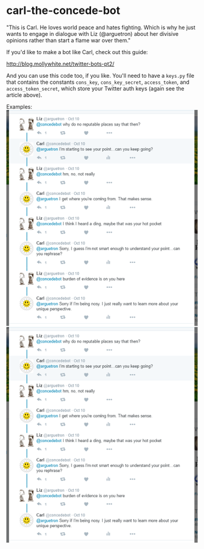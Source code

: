 # carl-the-concede-bot
"This is Carl. He loves world peace and hates fighting. Which is why he just wants to engage in
dialogue with Liz (@arguetron) about her divisive opinions rather than start a flame war over 
them."

If you'd like to make a bot like Carl, check out this guide:

http://blog.mollywhite.net/twitter-bots-pt2/

And you can use this code too, if you like. You'll need to have a `keys.py` file that contains
the constants `cons_key`, `cons_key_secret`, `access_token`, and `access_token_secret`, which 
store your Twitter auth keys (again see the article above).

Examples:
![screen1](https://github.com/jhoak/carl-the-concede-bot/blob/master/screen1.PNG?raw=true)
![screen2](https://github.com/jhoak/carl-the-concede-bot/blob/master/screen1.PNG?raw=true)